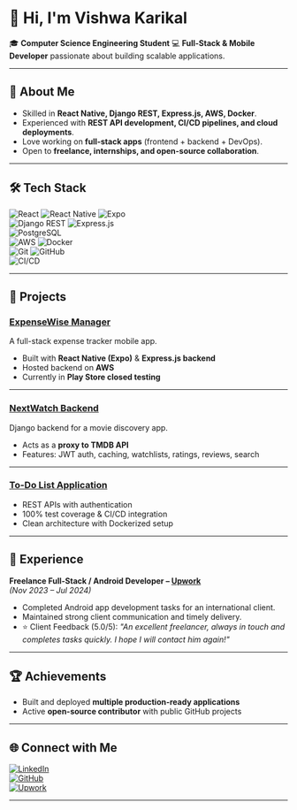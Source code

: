# 👋 Hi, I'm Vishwa Karikal

🎓 **Computer Science Engineering Student**
💻 **Full-Stack & Mobile Developer** passionate about building scalable applications.   

---

## 🚀 About Me
- Skilled in **React Native, Django REST, Express.js, AWS, Docker**.  
- Experienced with **REST API development, CI/CD pipelines, and cloud deployments**.  
- Love working on **full-stack apps** (frontend + backend + DevOps).  
- Open to **freelance, internships, and open-source collaboration**.  

---

## 🛠️ Tech Stack  

![React](https://img.shields.io/badge/React-20232A?style=for-the-badge&logo=react&logoColor=61DAFB)
![React Native](https://img.shields.io/badge/React_Native-20232A?style=for-the-badge&logo=react&logoColor=61DAFB)
![Expo](https://img.shields.io/badge/Expo-000000?style=for-the-badge&logo=expo&logoColor=white)  
![Django REST](https://img.shields.io/badge/Django_REST-092E20?style=for-the-badge&logo=django&logoColor=white)
![Express.js](https://img.shields.io/badge/Express.js-404D59?style=for-the-badge)  
![PostgreSQL](https://img.shields.io/badge/PostgreSQL-316192?style=for-the-badge&logo=postgresql&logoColor=white)  
![AWS](https://img.shields.io/badge/AWS-232F3E?style=for-the-badge&logo=amazon-aws&logoColor=FF9900)
![Docker](https://img.shields.io/badge/Docker-2496ED?style=for-the-badge&logo=docker&logoColor=white)  
![Git](https://img.shields.io/badge/Git-F05033?style=for-the-badge&logo=git&logoColor=white)
![GitHub](https://img.shields.io/badge/GitHub-181717?style=for-the-badge&logo=github)  
![CI/CD](https://img.shields.io/badge/CI/CD-0078D7?style=for-the-badge&logo=azure-devops&logoColor=white)

---

## 📱 Projects

### [ExpenseWise Manager](https://play.google.com/store/apps/details?id=com.vishwa567.fintech)
A full-stack expense tracker mobile app.  
- Built with **React Native (Expo)** & **Express.js backend**  
- Hosted backend on **AWS**  
- Currently in **Play Store closed testing**  

---

### [NextWatch Backend](https://github.com/vishwa-glitch/nextwatch-api)
Django backend for a movie discovery app.  
- Acts as a **proxy to TMDB API**  
- Features: JWT auth, caching, watchlists, ratings, reviews, search  

---

### [To-Do List Application](https://github.com/vishwa-glitch/Todo)
- REST APIs with authentication  
- 100% test coverage & CI/CD integration  
- Clean architecture with Dockerized setup  

---

## 💼 Experience

**Freelance Full-Stack / Android Developer – [Upwork](https://www.upwork.com/freelancers/~013dc9d9aa14ffeacc?mp_source=share)**  
*(Nov 2023 – Jul 2024)*  
- Completed Android app development tasks for an international client.  
- Maintained strong client communication and timely delivery.  
- ⭐ Client Feedback (5.0/5): *"An excellent freelancer, always in touch and completes tasks quickly. I hope I will contact him again!"*  

---

## 🏆 Achievements
- Built and deployed **multiple production-ready applications**  
- Active **open-source contributor** with public GitHub projects  

---

## 🌐 Connect with Me  

[![LinkedIn](https://img.shields.io/badge/LinkedIn-0A66C2?style=for-the-badge&logo=linkedin&logoColor=white)](https://www.linkedin.com/in/vishwa555)  
[![GitHub](https://img.shields.io/badge/GitHub-181717?style=for-the-badge&logo=github&logoColor=white)](https://github.com/vishwa-glitch)  
[![Upwork](https://img.shields.io/badge/Upwork-6fda44?style=for-the-badge&logo=upwork&logoColor=white)](https://www.upwork.com/freelancers/~013dc9d9aa14ffeacc?mp_source=share)  

---

